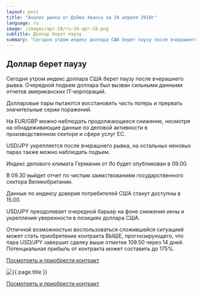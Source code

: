 ```yaml
---
layout: post
title: "Анализ рынка от Дэйва Эванса за 24 апреля 2018г"
language: ru
image: /images/apr-18/ru-24-apr-18.png
subtitle: Доллар берет паузу
summary: "Сегодня утром индекс доллара США берет паузу после вчерашнего рывка. Очередной подъем доллара был вызван сильными данными отчетов американских IT-корпораций. Долларовые пары пытаются восстановить часть потерь и прервать значительные серии поражений"
---
```

##  Доллар берет паузу

Сегодня утром индекс доллара США берет паузу после вчерашнего рывка. Очередной подъем доллара был вызван сильными данными отчетов американских IT-корпораций.

Долларовые пары пытаются восстановить часть потерь и прервать значительные серии поражений.

На EUR/GBP можно наблюдать продолжающееся снижение, несмотря на обнадеживающие данные по деловой активности в производственном секторе и сфере услуг ЕС.

USD/JPY укрепляется после вчерашнего рывка, на остальных иеновых парах также можно наблюдать подъем.
 
 
Индекс делового климата Германии от Ifo будет опубликован в 09.00.

В 09.30 выйдет отчет по чистым заимствованиям государственного сектора Великобритании.

Данные по индексу доверия потребителей США станут доступны в 15.00.
 
 
USD/JPY преодолевает очередной барьер на фоне снижения иены и укрепления уверенности в позициях доллара США.

Отличной возможностью воспользоваться сложившейся ситуацией может стать приобретение контракта ВЫШЕ, прогнозирующего, что пара USD/JPY завершит сделку выше отметки 109.50 через 14 дней. Потенциальная прибыль от контракта может составить до 175%.

<a href="http://record.binary.com/_bivVDfg8lHux76XffYA0JmNd7ZgqdRLk/1/market=forex&underlying=frxUSDJPY&formname=higherlower&duration_amount=14&duration_units=d&amount=10&amount_type=payout&expiry_type=duration&barrier=109.50&s=1&t=AGAo0wZxiuWVUSIZnKLQvZ0co5lt24DG" target="_blank">Посмотреть и приобрести контракт</a>

<img src="{{ site.url }}/images/apr-18/ru-24-apr-18.png" alt="{{ page.title }}"  title="{{ page.title }}">

<a href="%LINK%%?https://www.binary.com/d/trade.cgi?market=forex&underlying=frxUSDJPY&formname=higherlower&duration_amount=14&duration_units=d&amount=10&amount_type=payout&expiry_type=duration&barrier=109.50&s=1&t=AGAo0wZxiuWVUSIZnKLQvZ0co5lt24DG" target="_blank">Посмотреть и приобрести контракт</a>
